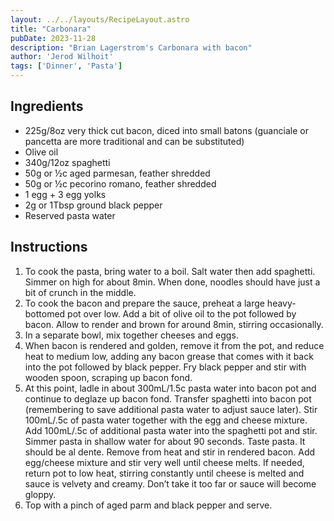 ```yaml
---
layout: ../../layouts/RecipeLayout.astro
title: "Carbonara"
pubDate: 2023-11-28
description: "Brian Lagerstrom's Carbonara with bacon"
author: 'Jerod Wilhoit'
tags: ['Dinner', 'Pasta']
---
```


<h2 class='text-2xl py-4'>Ingredients</h2>
<ul class='list-disc ms-4 ps-4 py-2'>
    <li>225g/8oz very thick cut bacon, diced into small batons (guanciale or pancetta are more traditional and can be substituted)</li>
    <li>Olive oil</li>
    <li>340g/12oz spaghetti</li>
    <li>50g or ½c aged parmesan, feather shredded</li>
    <li>50g or ½c pecorino romano, feather shredded</li>
    <li>1 egg + 3 egg yolks</li>
    <li>2g or 1Tbsp ground black pepper</li>
    <li>Reserved pasta water</li>
</ul>
<h2 class='text-2xl py-4'>Instructions</h2>
<ol class='list-decimal ms-4 ps-4 py-2'>
    <li>To cook the pasta, bring water to a boil. Salt water then add spaghetti. Simmer on high for about 8min. When done, noodles should have just a bit of crunch in the middle.</li>
    <li>To cook the bacon and prepare the sauce, preheat a large heavy-bottomed pot over low. Add a bit of olive oil to the pot followed by bacon. Allow to render and brown for around 8min, stirring occasionally.</li>
    <li>In a separate bowl, mix together cheeses and eggs.</li>
    <li>When bacon is rendered and golden, remove it from the pot, and reduce heat to medium low, adding any bacon grease that comes with it back into the pot followed by black pepper. Fry black pepper and stir with wooden spoon, scraping up bacon fond.</li>
    <li>At this point, ladle in about 300mL/1.5c pasta water into bacon pot and continue to deglaze up bacon fond. Transfer spaghetti into bacon pot (remembering to save additional pasta water to adjust sauce later). Stir 100mL/.5c of pasta water together with the egg and cheese mixture. Add 100mL/.5c of additional pasta water into the spaghetti pot and stir. Simmer pasta in shallow water for about 90 seconds. Taste pasta. It should be al dente. Remove from heat and stir in rendered bacon. Add egg/cheese mixture and stir very well until cheese melts. If needed, return pot to low heat, stirring constantly until cheese is melted and sauce is velvety and creamy. Don’t take it too far or sauce will become gloppy.</li>
    <li>Top with a pinch of aged parm and black pepper and serve.</li>
</ol>